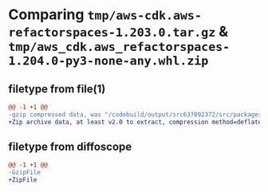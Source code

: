 # Comparing `tmp/aws-cdk.aws-refactorspaces-1.203.0.tar.gz` & `tmp/aws_cdk.aws_refactorspaces-1.204.0-py3-none-any.whl.zip`

## filetype from file(1)

```diff
@@ -1 +1 @@
-gzip compressed data, was "/codebuild/output/src637092372/src/packages/@aws-cdk/aws-refactorspaces/dist/python/aws-cdk.aws-refactorspaces-1.203.0.tar", last modified: Wed May 31 18:47:35 2023, max compression
+Zip archive data, at least v2.0 to extract, compression method=deflate
```

## filetype from diffoscope

```diff
@@ -1 +1 @@
-GzipFile
+ZipFile
```

